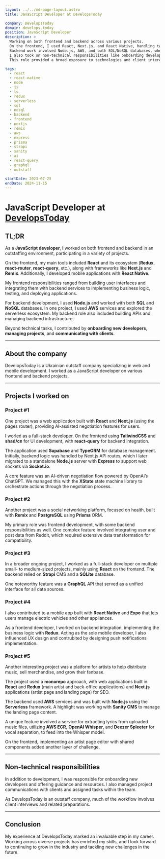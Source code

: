 ```yaml
---
layout: ../../md-page-layout.astro
title: JavaScript Developer at DevelopsToday

company: DevelopsToday
domain: develops.today
position: JavaScript Developer
description: >
  Working on both frontend and backend across various projects.
  On the frontend, I used React, Next.js, and React Native, handling tasks from UI development to deployment.
  Backend work involved Node.js, AWS, and both SQL/NoSQL databases, where I built APIs and managed infrastructure.
  I also took on non-technical responsibilities like onboarding developers, managing projects, and liaising with clients.
  This role provided a broad exposure to technologies and client interactions, improving both technical and project management skills.

tags:
  - react
  - react-native
  - node
  - js
  - ts
  - redux
  - serverless
  - sql
  - nosql
  - backend
  - frontend
  - nextjs
  - remix
  - aws
  - express
  - prisma
  - strapi
  - sanity
  - ai
  - react-query
  - graphql
  - outstaff

startDate: 2023-07-25
endDate: 2024-11-15
---
```


# JavaScript Developer at [DevelopsToday](https://develops.today/)

## TL;DR

As a **JavaScript developer**, I worked on both frontend and backend in an outstaffing environment, participating in a variety of projects.

On the frontend, my main tools included **React** and its ecosystem (**Redux**, **react-router**, **react-query**, etc.),
along with frameworks like **Next.js** and **Remix**. Additionally, I developed mobile applications with **React Native**.

My frontend responsibilities ranged from building user interfaces
and integrating them with backend services to implementing business logic, testing, and deploying applications.

For backend development, I used **Node.js** and worked with both **SQL** and **NoSQL** databases.
In one project, I used **AWS** services and explored the serverless ecosystem. My backend role also included building APIs and managing backend infrastructure.

Beyond technical tasks, I contributed by **onboarding new developers**, **managing projects**, and **communicating with clients**.

---

## About the company

DevelopsToday is a Ukrainian outstaff company specializing in web and mobile development. I worked as a JavaScript developer on various frontend and backend projects.

---

## Projects I worked on

### Project #1

One project was a web application built with **React** and **Next.js** (using the pages router), providing AI-assisted negotiation features for users.

I worled as a full-stack developer. On the frontend using **TailwindCSS** and **shad/cn** for UI development,
with **react-query** for backend integration.

The application used **Supabase** and **TypeORM** for database management.
Initially, backend logic was handled by Next.js API routes,
which I later migrated to a standalone **Node.js** server with **Express** to support web sockets via **Socket.io**.

A core feature was an AI-driven negotiation flow powered by OpenAI’s ChatGPT.
We managed this with the **XState** state machine library to orchestrate actions through the negotiation process.

### Project #2

Another project was a social networking platform, focused on health, built with **Remix** and **PostgreSQL** using **Prisma** ORM.

My primary role was frontend development, with some backend responsibilities as well.
One complex feature involved integrating user and post data from Reddit, which required extensive data transformation for compatibility.

### Project #3

In a broader ongoing project, I worked as a full-stack developer on multiple small- to medium-sized projects,
mainly using **React** on the frontend. The backend relied on **Strapi** CMS and a **SQLite** database.

One noteworthy feature was a **GraphQL** API that served as a unified interface for all data sources.

### Project #4

I also contributed to a mobile app built with **React Native** and **Expo** that lets users manage electric vehicles and other appliances.

As a frontend developer, I worked on backend integration, implementing the business logic with **Redux**.
Acting as the sole mobile developer, I also influenced UX design and contrubited by designing push notifications implementation.

### Project #5

Another interesting project was a platform for artists to help distribute music, sell merchandise, and grow their fanbase.

The project used a **monorepo** approach, with web applications built in **React** and **Redux** (main artist and back-office applications)
and **Next.js** applications (artist page and landing page) for SEO.

The backend used **AWS** services and was built with **Node.js** using the **Serverless** framework.
A highlight was working with **Sanity CMS** to manage the landing page content.

A unique feature involved a service for extracting lyrics from uploaded music files,
utilizing **AWS ECR**, **OpenAI Whisper**, and **Deezer Spleeter** for vocal separation, to feed into the Whisper model.

On the frontend, implementing an artist page editor with shared components added another layer of challenge.

---

## Non-technical responsibilities

In addition to development, I was responsible for onboarding new developers and offering guidance and resources.
I also managed project communications with clients and assigned tasks within the team.

As DevelopsToday is an outstaff company, much of the workflow involves client interviews and related preparations.

---

## Conclusion

My experience at DevelopsToday marked an invaluable step in my career. Working across diverse projects has enriched my skills,
and I look forward to continuing to grow in the industry and tackling new challenges in the future.
